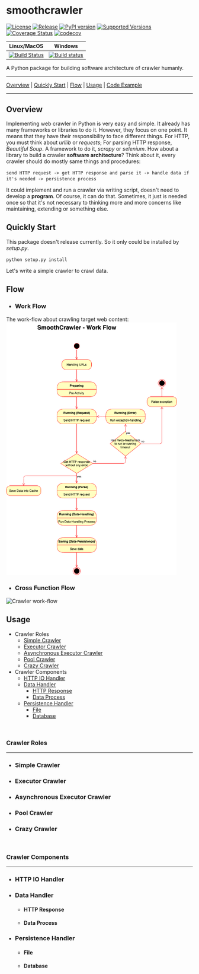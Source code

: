 # smoothcrawler

[![License](https://img.shields.io/badge/License-Apache%202.0-blue.svg)](https://opensource.org/licenses/Apache-2.0)
[![Release](https://img.shields.io/github/release/Chisanan232/smoothcrawler.svg?label=Release&sort=semver)](https://github.com/Chisanan232/smoothcrawler/releases)
[![PyPI version](https://badge.fury.io/py/smoothcrawler.svg)](https://badge.fury.io/py/smoothcrawler)
[![Supported Versions](https://img.shields.io/pypi/pyversions/smoothcrawler.svg?logo=python&logoColor=FBE072)](https://pypi.org/project/smoothcrawler)
[![Coverage Status](https://coveralls.io/repos/github/Chisanan232/smoothcrawler/badge.svg)](https://coveralls.io/github/Chisanan232/smoothcrawler)
[![codecov](https://codecov.io/gh/Chisanan232/smoothcrawler/branch/master/graph/badge.svg?token=BTYTU20FBT)](https://codecov.io/gh/Chisanan232/smoothcrawler)

| Linux/MacOS | Windows |
|------------|--------|
|[![Build Status](https://app.travis-ci.com/Chisanan232/smoothcrawler.svg?branch=master)](https://app.travis-ci.com/Chisanan232/smoothcrawler)|[![Build status](https://ci.appveyor.com/api/projects/status/1eri78jtxvu5r0q2?svg=true)](https://ci.appveyor.com/project/Chisanan232/smoothcrawler)|

A Python package for building software architecture of crawler humanly.
<hr>

[Overview](#overview) | [Quickly Start](#quickly-start) | [Flow](#flow) | [Usage](#usage) | [Code Example](https://github.com/Chisanan232/smoothcrawler/tree/master/example)
<hr>


## Overview

Implementing web crawler in Python is very easy and simple. It already has many frameworks or libraries to do it.
However, they focus on one point. It means that they have their responsibility to face different things.
For HTTP, you must think about *urllib* or *requests*; For parsing HTTP response, *Beautiful Soup*. A framework to do it, *scrapy* or *selenium*.
How about a library to build a crawler **software architecture**?
Think about it, every crawler should do mostly same things and procedures:

    send HTTP request -> get HTTP response and parse it -> handle data if it's needed -> persistence process

It could implement and run a crawler via writing script, doesn't need to develop a **program**.
Of course, it can do that. Sometimes, it just is needed once so that it's not necessary to thinking more and more concerns like maintaining, extending or something else.


## Quickly Start

This package doesn't release currently. So it only could be installed by _setup.py_.

    python setup.py install

Let's write a simple crawler to crawl data.


## Flow

* ### Work Flow

The work-flow about crawling target web content: <br>
<img src="https://github.com/Chisanan232/pytsunami/blob/master/doc/imgs/SmoothCrawler-Work_Flow.png" width="461" height="681" alt="Crawler work-flow"/><br/>


* ### Cross Function Flow
<img src="https://github.com/Chisanan232/smoothcrawler/blob/master/doc/imgs/smoothcrawler_simple-crawler_cross-function_flow.png" width="725" height="700" alt="Crawler work-flow"/><br/>


## Usage

* Crawler Roles
    * [Simple Crawler](#simple-crawler)
    * [Executor Crawler](#executor-crawler)
    * [Asynchronous Executor Crawler](#asynchronous-executor-crawler)
    * [Pool Crawler](#pool-crawler)
    * [Crazy Crawler](#crazy-crawler)
* Crawler Components
    * [HTTP IO Handler](#http-io-handler)
    * [Data Handler](#data-handler)
        * [HTTP Response](#http-response)
        * [Data Process](#data-process)
    * [Persistence Handler](#persistence-handler)
        * [File](#file)
        * [Database](#database)

<br>

### Crawler Roles
<hr>

* ### Simple Crawler

* ### Executor Crawler

* ### Asynchronous Executor Crawler

* ### Pool Crawler

* ### Crazy Crawler

<br>


### Crawler Components
<hr>

* ### HTTP IO Handler

* ### Data Handler

    * #### HTTP Response

    * #### Data Process

* ### Persistence Handler

    * #### File

    * #### Database



